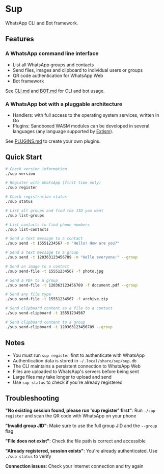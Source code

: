 # Sup

WhatsApp CLI and Bot framework.

## Features

### A WhatsApp command line interface

- List all WhatsApp groups and contacts
- Send files, images and clipboard to individual users or groups
- QR code authentication for WhatsApp Web
- Bot framework

See [CLI.md](docs/CLI.md) and [BOT.md](docs/BOT.md) for CLI and bot usage.

### A WhatsApp bot with a pluggable architecture

- Handlers: with full access to the operating system services, written in Go
- Plugins: Sandboxed WASM modules can be developed in several languages (any language supported by [Extism](https://extism.org/docs/quickstart/plugin-quickstart)).

See [PLUGINS.md](docs/PLUGINS.md) to create your own plugins.

## Quick Start

```bash
# Check version information
./sup version

# Register with WhatsApp (first time only)
./sup register

# Check registration status
./sup status

# List all groups and find the JID you want
./sup list-groups

# List contacts to find phone numbers
./sup list-contacts

# Send a text message to a contact
./sup send -t 15551234567 -m "Hello! How are you?"

# Send a text message to a group
./sup send -t 120363123456789 -m "Hello everyone!" --group

# Send an image to a contact
./sup send-file -t 15551234567 -f photo.jpg

# Send a PDF to a group
./sup send-file -t 120363123456789 -f document.pdf --group

# Send any file type
./sup send-file -t 15551234567 -f archive.zip

# Send clipboard content as a file to a contact
./sup send-clipboard -t 15551234567

# Send clipboard content to a group
./sup send-clipboard -t 120363123456789 --group
```

## Notes

- You must run `sup register` first to authenticate with WhatsApp
- Authentication data is stored in `~/.local/share/sup/sup.db`
- The CLI maintains a persistent connection to WhatsApp Web
- Files are uploaded to WhatsApp's servers before being sent
- Large files may take longer to upload and send
- Use `sup status` to check if you're already registered

## Troubleshooting

**"No existing session found, please run 'sup register' first"**: Run `./sup register` and scan the QR code with WhatsApp on your phone

**"Invalid group JID"**: Make sure to use the full group JID and the `--group` flag

**"File does not exist"**: Check the file path is correct and accessible

**"Already registered, session exists"**: You're already authenticated. Use `./sup status` to verify

**Connection issues**: Check your internet connection and try again
